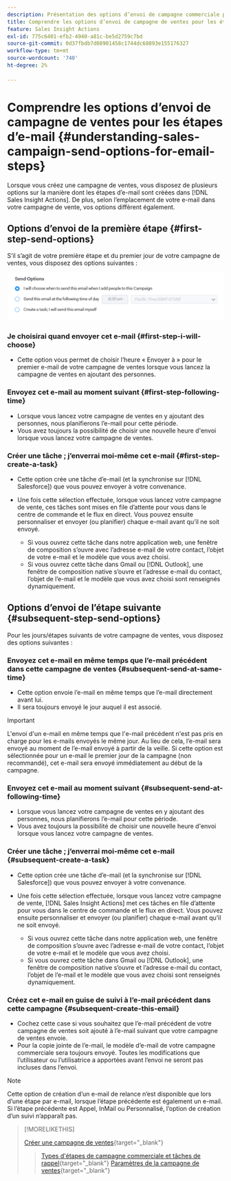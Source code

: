 ```yaml
---
description: Présentation des options d’envoi de campagne commerciale pour les étapes d’e-mail - Documents Marketo - Documentation du produit
title: Comprendre les options d’envoi de campagne de ventes pour les étapes d’e-mail
feature: Sales Insight Actions
exl-id: 775c6401-efb2-4940-a81c-be5d2759c7bd
source-git-commit: 0d37fbdb7d08901458c1744dc68893e155176327
workflow-type: tm+mt
source-wordcount: '740'
ht-degree: 2%

---
```


# Comprendre les options d’envoi de campagne de ventes pour les étapes d’e-mail {#understanding-sales-campaign-send-options-for-email-steps}

Lorsque vous créez une campagne de ventes, vous disposez de plusieurs options sur la manière dont les étapes d’e-mail sont créées dans [!DNL Sales Insight Actions]. De plus, selon l’emplacement de votre e-mail dans votre campagne de vente, vos options diffèrent également.

## Options d’envoi de la première étape {#first-step-send-options}

S’il s’agit de votre première étape et du premier jour de votre campagne de ventes, vous disposez des options suivantes :

![](assets/understanding-sales-campaign-send-options-for-email-steps-1.png)

### Je choisirai quand envoyer cet e-mail {#first-step-i-will-choose}

* Cette option vous permet de choisir l’heure « Envoyer à » pour le premier e-mail de votre campagne de ventes lorsque vous lancez la campagne de ventes en ajoutant des personnes.

### Envoyez cet e-mail au moment suivant {#first-step-following-time}

* Lorsque vous lancez votre campagne de ventes en y ajoutant des personnes, nous planifierons l’e-mail pour cette période.
* Vous avez toujours la possibilité de choisir une nouvelle heure d&#39;envoi lorsque vous lancez votre campagne de ventes.

### Créer une tâche ; j’enverrai moi-même cet e-mail {#first-step-create-a-task}

* Cette option crée une tâche d’e-mail (et la synchronise sur [!DNL Salesforce]) que vous pouvez envoyer à votre convenance.
* Une fois cette sélection effectuée, lorsque vous lancez votre campagne de vente, ces tâches sont mises en file d’attente pour vous dans le centre de commande et le flux en direct. Vous pouvez ensuite personnaliser et envoyer (ou planifier) chaque e-mail avant qu’il ne soit envoyé.

   * Si vous ouvrez cette tâche dans notre application web, une fenêtre de composition s’ouvre avec l’adresse e-mail de votre contact, l’objet de votre e-mail et le modèle que vous avez choisi.
   * Si vous ouvrez cette tâche dans Gmail ou [!DNL Outlook], une fenêtre de composition native s’ouvre et l’adresse e-mail du contact, l’objet de l’e-mail et le modèle que vous avez choisi sont renseignés dynamiquement.

## Options d’envoi de l’étape suivante {#subsequent-step-send-options}

Pour les jours/étapes suivants de votre campagne de ventes, vous disposez des options suivantes :

### Envoyez cet e-mail en même temps que l’e-mail précédent dans cette campagne de ventes {#subsequent-send-at-same-time}

* Cette option envoie l’e-mail en même temps que l’e-mail directement avant lui.
* Il sera toujours envoyé le jour auquel il est associé.

>[!IMPORTANT]
>
>L&#39;envoi d&#39;un e-mail en même temps que l&#39;e-mail précédent n&#39;est pas pris en charge pour les e-mails envoyés le même jour. Au lieu de cela, l’e-mail sera envoyé au moment de l’e-mail envoyé à partir de la veille. Si cette option est sélectionnée pour un e-mail le premier jour de la campagne (non recommandé), cet e-mail sera envoyé immédiatement au début de la campagne.

### Envoyez cet e-mail au moment suivant {#subsequent-send-at-following-time}

* Lorsque vous lancez votre campagne de ventes en y ajoutant des personnes, nous planifierons l’e-mail pour cette période.
* Vous avez toujours la possibilité de choisir une nouvelle heure d&#39;envoi lorsque vous lancez votre campagne de ventes.

### Créer une tâche ; j’enverrai moi-même cet e-mail {#subsequent-create-a-task}

* Cette option crée une tâche d’e-mail (et la synchronise sur [!DNL Salesforce]) que vous pouvez envoyer à votre convenance.
* Une fois cette sélection effectuée, lorsque vous lancez votre campagne de vente, [!DNL Sales Insight Actions] met ces tâches en file d’attente pour vous dans le centre de commande et le flux en direct. Vous pouvez ensuite personnaliser et envoyer (ou planifier) chaque e-mail avant qu’il ne soit envoyé.

   * Si vous ouvrez cette tâche dans notre application web, une fenêtre de composition s’ouvre avec l’adresse e-mail de votre contact, l’objet de votre e-mail et le modèle que vous avez choisi.
   * Si vous ouvrez cette tâche dans Gmail ou [!DNL Outlook], une fenêtre de composition native s’ouvre et l’adresse e-mail du contact, l’objet de l’e-mail et le modèle que vous avez choisi sont renseignés dynamiquement.

### Créez cet e-mail en guise de suivi à l’e-mail précédent dans cette campagne {#subsequent-create-this-email}

* Cochez cette case si vous souhaitez que l’e-mail précédent de votre campagne de ventes soit ajouté à l’e-mail suivant que votre campagne de ventes envoie.
* Pour la copie jointe de l’e-mail, le modèle d’e-mail de votre campagne commerciale sera toujours envoyé. Toutes les modifications que l’utilisateur ou l’utilisatrice a apportées avant l’envoi ne seront pas incluses dans l’envoi.

>[!NOTE]
>
>Cette option de création d’un e-mail de relance n’est disponible que lors d’une étape par e-mail, lorsque l’étape précédente est également un e-mail. Si l’étape précédente est Appel, InMail ou Personnalisé, l’option de création d’un suivi n’apparaît pas.

>[!MORELIKETHIS]
>
>[Créer une campagne de ventes](/help/marketo/product-docs/marketo-sales-insight/actions/campaigns/create-a-sales-campaign.md){target="_blank"}
>>[Types d&#39;étapes de campagne commerciale et tâches de rappel](/help/marketo/product-docs/marketo-sales-insight/actions/campaigns/sales-campaign-step-types-and-reminder-tasks.md){target="_blank"}
>>[Paramètres de la campagne de ventes](/help/marketo/product-docs/marketo-sales-insight/actions/campaigns/sales-campaign-settings.md){target="_blank"}

